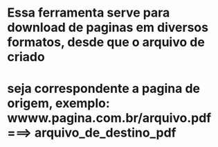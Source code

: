 # Essa ferramenta serve para download de paginas em diversos formatos, desde que o arquivo de criado
# seja correspondente a pagina de origem, exemplo: wwww.pagina.com.br/arquivo.pdf ===> arquivo_de_destino_pdf